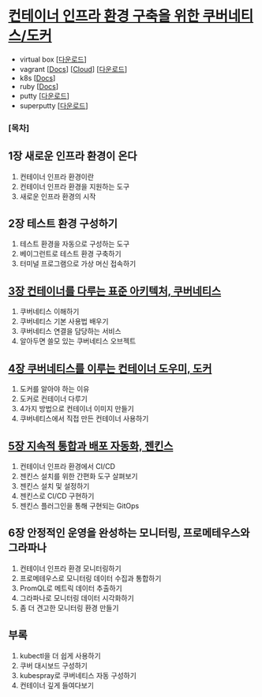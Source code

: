 # [컨테이너 인프라 환경 구축을 위한 쿠버네티스/도커](http://www.kyobobook.co.kr/product/detailViewKor.laf?mallGb=KOR&ejkGb=KOR&barcode=9791165215743)

- virtual box   [[다운로드](https://www.virtualbox.org/wiki/Downloads)]
- vagrant       [[Docs](https://www.vagrantup.com/docs)] [[Cloud](https://app.vagrantup.com/boxes/search)] [[다운로드](https://www.vagrantup.com/downloads)]
- k8s           [[Docs](https://kubernetes.io/ko/docs/home/)]
- ruby          [[Docs](https://ruby-doc.org)]
- putty         [[다운로드](https://www.chiark.greenend.org.uk/~sgtatham/putty/)]
- superputty    [[다운로드](https://github.com/jimradford/superputty/releases)]


### [목차]
## 1장 새로운 인프라 환경이 온다
1. 컨테이너 인프라 환경이란
2. 컨테이너 인프라 환경을 지원하는 도구
3. 새로운 인프라 환경의 시작

## 2장 테스트 환경 구성하기
1. 테스트 환경을 자동으로 구성하는 도구
2. 베이그런트로 테스트 환경 구축하기
3. 터미널 프로그램으로 가상 머신 접속하기

## [3장 컨테이너를 다루는 표준 아키텍처, 쿠버네티스](./3.)
1. 쿠버네티스 이해하기
2. 쿠버네티스 기본 사용법 배우기
3. 쿠버네티스 연결을 담당하는 서비스
4. 알아두면 쓸모 있는 쿠버네티스 오브젝트

## [4장 쿠버네티스를 이루는 컨테이너 도우미, 도커](./4.)
1. 도커를 알아야 하는 이유
2. 도커로 컨테이너 다루기
3. 4가지 방법으로 컨테이너 이미지 만들기
4. 쿠버네티스에서 직접 만든 컨테이너 사용하기

## [5장 지속적 통합과 배포 자동화, 젠킨스](./5.)
1. 컨테이너 인프라 환경에서 CI/CD
2. 젠킨스 설치를 위한 간편화 도구 살펴보기
3. 젠킨스 설치 및 설정하기
4. 젠킨스로 CI/CD 구현하기
5. 젠킨스 플러그인을 통해 구현되는 GitOps

## 6장 안정적인 운영을 완성하는 모니터링, 프로메테우스와 그라파나
1. 컨테이너 인프라 환경 모니터링하기
2. 프로메테우스로 모니터링 데이터 수집과 통합하기
3. PromQL로 메트릭 데이터 추출하기
4. 그라파나로 모니터링 데이터 시각화하기
5. 좀 더 견고한 모니터링 환경 만들기

## 부록
1. kubectl을 더 쉽게 사용하기
2. 쿠버 대시보드 구성하기
3. kubespray로 쿠버네티스 자동 구성하기
4. 컨테이너 깊게 들여다보기
